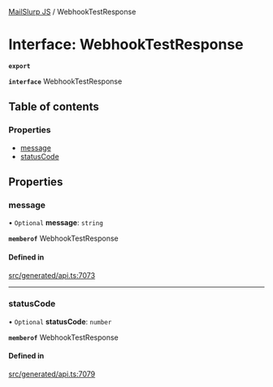 [MailSlurp JS](../README.md) / WebhookTestResponse

# Interface: WebhookTestResponse

**`export`**

**`interface`** WebhookTestResponse

## Table of contents

### Properties

- [message](WebhookTestResponse.md#message)
- [statusCode](WebhookTestResponse.md#statuscode)

## Properties

### message

• `Optional` **message**: `string`

**`memberof`** WebhookTestResponse

#### Defined in

[src/generated/api.ts:7073](https://github.com/mailslurp/mailslurp-client/blob/f0f645f/src/generated/api.ts#L7073)

___

### statusCode

• `Optional` **statusCode**: `number`

**`memberof`** WebhookTestResponse

#### Defined in

[src/generated/api.ts:7079](https://github.com/mailslurp/mailslurp-client/blob/f0f645f/src/generated/api.ts#L7079)
